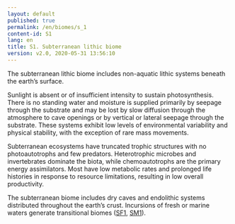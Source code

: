 ```yaml
---
layout: default
published: true
permalink: /en/biomes/s_1
content-id: S1
lang: en
title: S1. Subterranean lithic biome
version: v2.0, 2020-05-31 13:56:10
---
```


The subterranean lithic biome includes non-aquatic lithic systems beneath the earth’s surface. 

Sunlight is absent or of insufficient intensity to sustain photosynthesis. There is no standing water and moisture is supplied primarily by seepage through the substrate and may be lost by slow diffusion through the atmosphere to cave openings or by vertical or lateral seepage through the substrate. These systems exhibit low levels of environmental variability and physical stability, with the exception of rare mass movements. 

Subterranean ecosystems have truncated trophic structures with no photoautotrophs and few predators. Heterotrophic microbes and invertebrates dominate the biota, while chemoautotrophs are the primary energy assimilators. Most have low metabolic rates and prolonged life histories in response to resource limitations, resulting in low overall productivity. 

The subterranean biome includes dry caves and endolithic systems distributed throughout the earth’s crust. Incursions of fresh or marine waters generate transitional biomes ([SF1](/explore/biomes/SF1), [SM1](/explore/biomes/SM1)).

